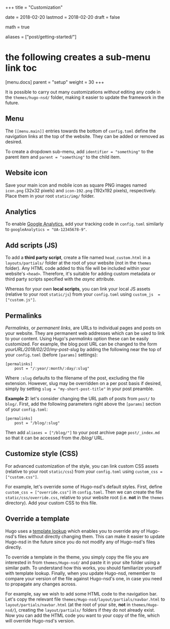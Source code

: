 +++
title = "Customization"

date = 2018-02-20
lastmod = 2018-02-20
draft = false

math = true

aliases = ["post/getting-started/"]


# the following creates a sub-menu link toc
[menu.docs]
    parent = "setup"
    weight = 30
+++

It is possible to carry out many customizations *without* editing any code in the `themes/hugo-nsd/` folder, making it easier to update the framework in the future.

## Menu

The `[[menu.main]]` entries towards the bottom of `config.toml` define the navigation links at the top of the website. They can be added or removed as desired.

To create a dropdown sub-menu, add `identifier = "something"` to the parent item and `parent = "something"` to the child item.

## Website icon

Save your main icon and mobile icon as square PNG images named `icon.png` (32x32 pixels) and `icon-192.png` (192x192 pixels), respectively. Place them in your root `static/img/` folder.

## Analytics

To enable [Google Analytics](http://www.google.com/analytics), add your tracking code in `config.toml` similarly to `googleAnalytics = "UA-12345678-9"`.

## Add scripts (JS)

To add a **third party script**, create a file named `head_custom.html` in a `layouts/partials/` folder at the root of your website (not in the `themes` folder). Any HTML code added to this file will be included within your website's `<head>`. Therefore, it's suitable for adding custom metadata or third party scripts specified with the *async* attribute.

Whereas for your own **local scripts**, you can link your local JS assets (relative to your root `static/js`) from your `config.toml` using `custom_js  = ["custom.js"]`.

## Permalinks

*Permalinks*, or *permanent links*, are URLs to individual pages and posts on your website. They are permanent web addresses which can be used to link to your content. Using Hugo's *permalinks* option these can be easily customized. For example, the blog post URL can be changed to the form *yourURL/2018/02/20/my-post-slug* by adding the following near the top of your `config.toml` (before `[params]` settings):

    [permalinks]
        post = "/:year/:month/:day/:slug"

Where `:slug` defaults to the filename of the post, excluding the file extension. However, slug may be overridden on a per post basis if desired, simply by setting `slug = "my-short-post-title"` in your post preamble.

**Example 2:** let's consider changing the URL path of posts from `post/` to `blog/`. First, add the following parameters right above the `[params]` section of your `config.toml`:
```
[permalinks]
    post = "/blog/:slug"
```
Then add `aliases = ["/blog/"]` to your post archive page `post/_index.md` so that it can be accessed from the */blog/* URL.

## Customize style (CSS)

For advanced customization of the style, you can link custom CSS assets (relative to your root `static/css`) from your `config.toml` using `custom_css = ["custom.css"]`.

For example, let's override some of Hugo-nsd's default styles. First, define `custom_css = ["override.css"]` in `config.toml`. Then we can create the file `static/css/override.css`, relative to your website root (i.e. **not** in the `themes` directory). Add your custom CSS to this file.

## Override a template

Hugo uses a [template lookup](https://gohugo.io/templates/lookup-order/) which enables you to override any of Hugo-nsd's files without directly changing them. This can make it easier to update Hugo-nsd in the future since you do not modify any of Hugo-nsd's files directly.

To override a template in the theme, you simply copy the file you are interested in from `themes/Hugo-nsd/` and paste it in your site folder using a similar path. To understand how this works, you should familiarize yourself with template lookup. Finally, when you update Hugo-nsd, remember to compare your version of the file against Hugo-nsd's one, in case you need to propagate any changes across.

For example, say we wish to add some HTML code to the navigation bar. Let's copy the relevant file `themes/Hugo-nsd/layout/partials/navbar.html` to `layout/partials/navbar.html` (at the root of your site, **not** in `themes/Hugo-nsd/`), creating the `layout/partials/` folders if they do not already exist. Now you can add the HTML code you want to your copy of the file, which will override Hugo-nsd's version.
